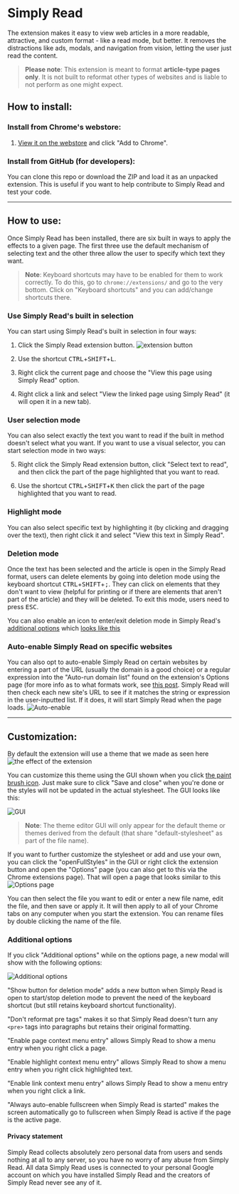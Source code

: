Simply Read
=========
 The extension makes it easy to view web articles in a more readable, attractive, and custom format - like a read mode, but better. It removes the distractions like ads, modals, and navigation from vision, letting the user just read the content.


> **Please note**: This extension is meant to format **article-type pages only**. It is not built to reformat other types of websites and is liable to not perform as one might expect. 

## How to install:

### Install from Chrome's webstore:
1. [View it on the webstore](https://chrome.google.com/webstore/detail/just-read/dgmanlpmmkibanfdgjocnabmcaclkmod) and click "Add to Chrome".

<!-- ### Install from Firefox's webstore:
1. [View it on the webstore](https://addons.mozilla.org/en-US/firefox/addon/just-read-ext/) and click "Add to Firefox". -->

### Install from GitHub (for developers):

You can clone this repo or download the ZIP and load it as an unpacked extension. This is useful if you want to help contribute to Simply Read and test your code.

___

## How to use: 

Once Simply Read has been installed, there are six built in ways to apply the effects to a given page. The first three use the default mechanism of selecting text and the other three allow the user to specify which text they want.

> **Note**: Keyboard shortcuts may have to be enabled for them to work correctly. To do this, go to `chrome://extensions/` and go to the very bottom. Click on "Keyboard shortcuts" and you can add/change shortcuts there.

### Use Simply Read's built in selection

You can start using Simply Read's built in selection in four ways:

1. Click the Simply Read extension button.
![extension button](http://i.imgur.com/aCOIuVV.png)

2. Use the shortcut <kbd>CTRL</kbd>+<kbd>SHIFT</kbd>+<kbd>L</kbd>.

3. Right click the current page and choose the "View this page using Simply Read" option.

4. Right click a link and select "View the linked page using Simply Read" (it will open it in a new tab).

### User selection mode

You can also select exactly the text you want to read if the built in method doesn't select what you want. If you want to use a visual selector, you can start selection mode in two ways:

5. Right click the Simply Read extension button, click "Select text to read", and then click the part of the page highlighted that you want to read.

6. Use the shortcut <kbd>CTRL</kbd>+<kbd>SHIFT</kbd>+<kbd>K</kbd> then click the part of the page highlighted that you want to read.

### Highlight mode

You can also select specific text by highlighting it (by clicking and dragging over the text), then right click it and select "View this text in Simply Read".

### Deletion mode

Once the text has been selected and the article is open in the Simply Read format, users can delete elements by going into deletion mode using the keyboard shortcut <kbd>CTRL</kbd>+<kbd>SHIFT</kbd>+<kbd>;</kbd>. They can click on elements that they don't want to view (helpful for printing or if there are elements that aren't part of the article) and they will be deleted. To exit this mode, users need to press <kbd>ESC</kbd>.

You can also enable an icon to enter/exit deletion mode in Simply Read's [additional options](https://github.com/ZachSaucier/Just-Read#additional-options) which [looks like this](http://i.imgur.com/87Z8QXX.png)

### Auto-enable Simply Read on specific websites

You can also opt to auto-enable Simply Read on certain websites by entering a part of the URL (usually the domain is a good choice) or a regular expression into the "Auto-run domain list" found on the extension's Options page (for more info as to what formats work, see [this post](https://github.com/ZachSaucier/Just-Read/issues/15#issuecomment-262255204). Simply Read will then check each new site's URL to see if it matches the string or expression in the user-inputted list. If it does, it will start Simply Read when the page loads.
![Auto-enable](http://i.imgur.com/CVfW4Zc.png)

___

## Customization:

By default the extension will use a theme that we made as seen here 
![the effect of the extension](http://i.imgur.com/gNEpBfG.png)

You can customize this theme using the GUI shown when you click [the paint brush icon](http://i.imgur.com/XW03mZW.png). Just make sure to click "Save and close" when you're done or the styles will not be updated in the actual stylesheet. The GUI looks like this:

![GUI](http://i.imgur.com/0AJXOFp.png)

> **Note**: The theme editor GUI will only appear for the default theme or themes derived from the default (that share "default-stylesheet" as part of the file name).

If you want to further customize the stylesheet or add and use your own, you can click the "openFullStyles" in the GUI or right click the extension button and open the "Options" page (you can also get to this via the Chrome extensions page). That will open a page that looks similar to this 
![Options page](http://i.imgur.com/xXoUpEr.png)

You can then select the file you want to edit or enter a new file name, edit the file, and then save or apply it. It will then apply to all of your Chrome tabs on any computer when you start the extension. You can rename files by double clicking the name of the file.

### Additional options

If you click "Additional options" while on the options page, a new modal will show with the following options:

![Additional options](http://i.imgur.com/C9Fg7hI.png)

"Show button for deletion mode" adds a new button when Simply Read is open to start/stop deletion mode to prevent the need of the keyboard shortcut (but still retains keyboard shortcut functionality).

"Don't reformat pre tags" makes it so that Simply Read doesn't turn any `<pre>` tags into paragraphs but retains their original formatting.

"Enable page context menu entry" allows Simply Read to show a menu entry when you right click a page.

"Enable highlight context menu entry" allows Simply Read to show a menu entry when you right click highlighted text.

"Enable link context menu entry" allows Simply Read to show a menu entry when you right click a link.

"Always auto-enable fullscreen when Simply Read is started" makes the screen automatically go to fullscreen when Simply Read is active if the page is the active page.


#### Privacy statement

Simply Read collects absolutely zero personal data from users and sends nothing at all to any server, so you have no worry of any abuse from Simply Read. All data Simply Read uses is connected to your personal Google account on which you have installed Simply Read and the creators of Simply Read never see any of it.

